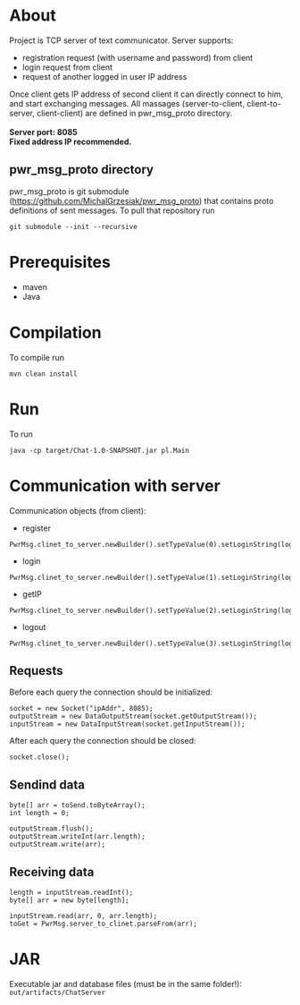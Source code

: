 # About
Project is TCP server of text communicator.
Server supports:
- registration request (with username and password) from client 
- login request from client
- request of another logged in user IP address

Once client gets IP address of second client it can directly connect to him, and 
start exchanging messages.
All massages (server-to-client, client-to-server, client-client) are defined in pwr_msg_proto directory.
<br>
<br>
<b>Server port: 8085</b>
<br><b>Fixed address IP recommended.</b>
## pwr_msg_proto directory 
pwr_msg_proto is git submodule (https://github.com/MichalGrzesiak/pwr_msg_proto)
that contains proto definitions of sent messages.
To pull that repository run
```
git submodule --init --recursive
```

# Prerequisites
- maven 
- Java


# Compilation
To compile run 
```
mvn clean install
```


# Run
To run 
```
java -cp target/Chat-1.0-SNAPSHOT.jar pl.Main
```

# Communication with server
Communication objects (from client):
- register
```
PwrMsg.clinet_to_server.newBuilder().setTypeValue(0).setLoginString(login).setPasswordString(password).build();
```
- login
```
PwrMsg.clinet_to_server.newBuilder().setTypeValue(1).setLoginString(login).setPasswordString(password).build();
```
- getIP
```
PwrMsg.clinet_to_server.newBuilder().setTypeValue(2).setLoginString(login).build();
```
- logout
```
PwrMsg.clinet_to_server.newBuilder().setTypeValue(3).setLoginString(login).build();
```

## Requests
Before each query the connection should be initialized:
````
socket = new Socket("ipAddr", 8085);
outputStream = new DataOutputStream(socket.getOutputStream());
inputStream = new DataInputStream(socket.getInputStream());
````
After each query the connection should be closed:
````
socket.close();
````

## Sendind data
````
byte[] arr = toSend.toByteArray();
int length = 0;

outputStream.flush();
outputStream.writeInt(arr.length);
outputStream.write(arr);
````

## Receiving data
````
length = inputStream.readInt();
byte[] arr = new byte[length];

inputStream.read(arr, 0, arr.length);
toGet = PwrMsg.server_to_clinet.parseFrom(arr);
````

# JAR
Executable jar and database files (must be in the same folder!): 
``
out/artifacts/ChatServer
``